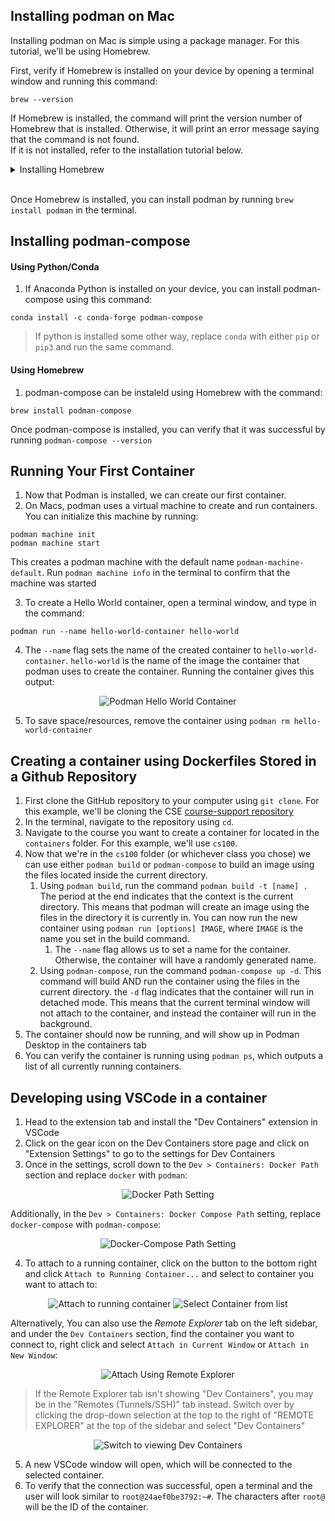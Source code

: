 ## Installing podman on Mac
Installing podman on Mac is simple using a package manager. For this tutorial, we'll be using Homebrew.

First, verify if Homebrew is installed on your device by opening a terminal window and running this command:
```
brew --version
```

If Homebrew is installed, the command will print the version number of Homebrew that is installed. Otherwise, it will print an error message saying that the command is not found.  
If it is not installed, refer to the installation tutorial below. 

<details>
<summary>Installing Homebrew</summary>

1. First, visit the Homebrew [website](https://brew.sh).
2. On the homepage, there is a section that says "Install Homebrew" with a textbox below it. Click the clipboard button on the right to copy the script in the textbox.
3. Open a terminal window and run the command.
4. This script installs Homebrew on your device, it will ask for your device's password and you will need to enter it to continue installation.
5. Finally, verify that Homebrew is installed by running `brew --version`.

</details> <br />

Once Homebrew is installed, you can install podman by running `brew install podman` in the terminal.

## Installing podman-compose
#### Using Python/Conda
1. If Anaconda Python is installed on your device, you can install podman-compose using this command:
```
conda install -c conda-forge podman-compose
```
>If python is installed some other way, replace `conda` with either `pip` or `pip3` and run the same command.

#### Using Homebrew
1. podman-compose can be instaleld using Homebrew with the command: 
```
brew install podman-compose
```

Once podman-compose is installed, you can verify that it was successful by running `podman-compose --version`

## Running Your First Container
1. Now that Podman is installed, we can create our first container.
2. On Macs, podman uses a virtual machine to create and run containers. You can initialize this machine by running:
```
podman machine init
podman machine start
``` 
This creates a podman machine with the default name `podman-machine-default`. Run `podman machine info` in the terminal to confirm that the machine was started

3. To create a Hello World container, open a terminal window, and type in the command:
```
podman run --name hello-world-container hello-world
```
4. The `--name` flag sets the name of the created container to `hello-world-container`. `hello-world` is the name of the image the container that podman uses to create the container. Running the container gives this output:

<p align="center">
<img title="HelloWorldContainer" alt="Podman Hello World Container" src="podman-setup-images/podmanHelloWorld.png">
</p>

5. To save space/resources, remove the container using `podman rm hello-world-container`

## Creating a container using Dockerfiles Stored in a Github Repository
1. First clone the GitHub repository to your computer using `git clone`. For this example, we'll be cloning the CSE [course-support repository](https://github.com/ucrcsedept/course-support.git) 
2. In the terminal, navigate to the repository using `cd`. 
3. Navigate to the course you want to create a container for located in the `containers` folder. For this example, we'll use `cs100`.
4. Now that we're in the `cs100` folder (or whichever class you chose) we can use either `podman build` or `podman-compose` to build an image using the files located inside the current directory.
	1. Using `podman build`, run the command `podman build -t [name] .` The period at the end indicates that the context is the current directory. This means that podman will create an image using the files in the directory it is currently in. You can now run the new container using `podman run [options] IMAGE`, where `IMAGE` is the name you set in the build command.
		1. The `--name` flag allows us to set a name for the container. Otherwise, the container will have a randomly generated name.
	2. Using `podman-compose`, run the command `podman-compose up -d`. This command will build AND run the container using the files in the current directory. the `-d` flag indicates that the container will run in detached mode. This means that the current terminal window will not attach to the container, and instead the container will run in the background. 
5. The container should now be running, and will show up in Podman Desktop in the containers tab 
6. You can verify the container is running using `podman ps`, which outputs a list of all currently running containers.

## Developing using VSCode in a container
1. Head to the extension tab and install the  "Dev Containers" extension in VSCode
2. Click on the gear icon on the Dev Containers store page and click on "Extension Settings" to go to the settings for Dev Containers
3. Once in the settings, scroll down to the `Dev > Containers: Docker Path` section and replace `docker` with `podman`:

<p align="center">
<img title="DockerPath" alt="Docker Path Setting" src="podman-setup-images/dockerPath.png">
</p>

Additionally, in the `Dev > Containers: Docker Compose Path` setting, replace `docker-compose` with `podman-compose`:

<p align="center">
<img title="Docker-Compose Path" alt="Docker-Compose Path Setting" src="podman-setup-images/dockerComposePath.png">
</p>

4. To attach to a running container, click on the button to the bottom right and click `Attach to Running Container...` and select to container you want to attach to:

<p align="center">
<img title="AttachingToContainer" alt="Attach to running container" src="podman-setup-images/attachToContainer.png"> 
<img title="SelectingContainer" alt="Select Container from list" src="podman-setup-images/selectContainer.png">
</p>

Alternatively, You can also use the *Remote Explorer* tab on the left sidebar, and under the `Dev Containers` section, find the container you want to connect to, right click and select `Attach in Current Window` or `Attach in New Window`:

<p align="center">
<img title="Attaching using Remote Explorer" alt="Attach Using Remote Explorer" src="podman-setup-images/attachUsingRemoteExplorer.png">
</p>

>If the Remote Explorer tab isn't showing "Dev Containers", you may be in the "Remotes (Tunnels/SSH)" tab instead. Switch over by clicking the drop-down selection at the top to the right of "REMOTE EXPLORER" at the top of the sidebar and select "Dev Containers" 

<p align="center">
<img title="View Dev Containers" alt="Switch to viewing Dev Containers" src="podman-setup-images/viewDevContainers.png">
</p>

5. A new VSCode window will open, which will be connected to the selected container.
6. To verify that the connection was successful, open a terminal and the user will look similar to `root@24aef0be3792:~#`. The characters after `root@` will be the ID of the container.
